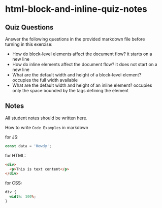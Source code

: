 # html-block-and-inline-quiz-notes

## Quiz Questions

Answer the following questions in the provided markdown file before turning in this exercise:

- How do block-level elements affect the document flow?
  it starts on a new line
- How do inline elements affect the document flow?
  it does not start on a new line
- What are the default width and height of a block-level element?
  occupies the full width available
- What are the default width and height of an inline element?
  occupies only the space bounded by the tags defining the element

## Notes

All student notes should be written here.

How to write `Code Examples` in markdown

for JS:

```javascript
const data = 'Howdy';
```

for HTML:

```html
<div>
  <p>This is text content</p>
</div>
```

for CSS:

```css
div {
  width: 100%;
}
```

